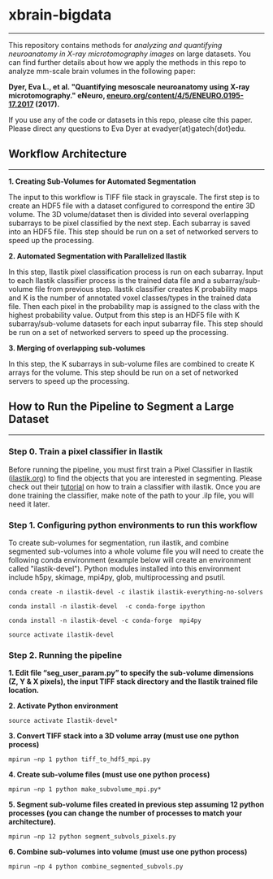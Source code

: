# xbrain-bigdata
----------------------------------------------------
This repository contains methods for _analyzing and quantifying neuroanatomy in X-ray microtomography images_ on large datasets. You can find further details about how we apply the methods in this repo to analyze mm-scale brain volumes in the following paper:

__Dyer, Eva L., et al. "Quantifying mesoscale neuroanatomy using X-ray microtomography." eNeuro, [eneuro.org/content/4/5/ENEURO.0195-17.2017](http://www.eneuro.org/content/4/5/ENEURO.0195-17.2017) (2017).__

If you use any of the code or datasets in this repo, please cite this paper. 
Please direct any questions to Eva Dyer at evadyer{at}gatech{dot}edu.

## Workflow Architecture
----------------------------------------------------
**1. Creating Sub-Volumes for Automated Segmentation**

The input to this workflow is TIFF file stack in grayscale. The first step is to create an HDF5 file with a dataset configured to correspond the entire 3D volume. The 3D volume/dataset then is divided into several overlapping subarrays to be pixel classified by the next step. Each subarray is saved into an HDF5 file. 
This step should be run on a set of networked servers to speed up the processing.

**2. Automated Segmentation with Parallelized Ilastik**

In this step, Ilastik pixel classification process is run on each subarray. Input to each Ilastik classifier process is the trained data file and a subarray/sub-volume file from previous step. Ilastik classifier creates K probability maps and K is the number of annotated voxel classes/types in the trained data file. Then each pixel in the probability map is assigned to the class with the highest probability value. Output from this step is an HDF5 file with K subarray/sub-volume datasets for each input subarray file.
This step should be run on a set of networked servers to speed up the processing.

**3. Merging of overlapping sub-volumes**

In this step, the K subarrays in sub-volume files are combined to create K arrays for the volume. 
This step should be run on a set of networked servers to speed up the processing.

## How to Run the Pipeline to Segment a Large Dataset
----------------------------------------------------

### Step 0. Train a pixel classifier in Ilastik
Before running the pipeline, you must first train a Pixel Classifier in Ilastik ([ilastik.org](http://www.ilastik.org)) to find the objects that you are interested in segmenting. Please check out their [tutorial](http://ilastik.org/documentation/pixelclassification/pixelclassification) on how to train a classifier with ilastik. Once you are done training the classifier, make note of the path to your .ilp file, you will need it later.


### Step 1. Configuring python environments to run this workflow
To create sub-volumes for segmentation, run ilastik, and combine segmented sub-volumes into a whole volume file you will need to create the following conda environment (example below will create an environment called "ilastik-devel"). Python modules installed into this environment include h5py, skimage, mpi4py, glob, multiprocessing and psutil.

```
conda create -n ilastik-devel -c ilastik ilastik-everything-no-solvers

conda install -n ilastik-devel  -c conda-forge ipython

conda install -n ilastik-devel -c conda-forge  mpi4py

source activate ilastik-devel
```

### Step 2. Running the pipeline

**1. Edit file “seg_user_param.py” to specify the sub-volume dimensions (Z, Y & X pixels), the input TIFF stack directory and the Ilastik trained file location.**

**2. Activate Python environment**
```
source activate Ilastik-devel*
```

**3. Convert TIFF stack into a 3D volume array (must use one python process)**
```
mpirun –np 1 python tiff_to_hdf5_mpi.py
```

**4. Create sub-volume files (must use one python process)**
```
mpirun –np 1 python make_subvolume_mpi.py*
```

**5. Segment sub-volume files created in previous step assuming 12 python processes (you can change the number of processes to match your architecture).**
```
mpirun –np 12 python segment_subvols_pixels.py
```

**6. Combine sub-volumes into volume (must use one python process)**
```
mpirun –np 4 python combine_segmented_subvols.py
```
